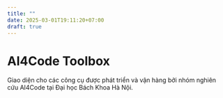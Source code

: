 ```yaml
---
title: ""
date: 2025-03-01T19:11:20+07:00
draft: true
---
```


# AI4Code Toolbox

Giao diện cho các công cụ được phát triển và vận hàng bởi nhóm nghiên cứu AI4Code tại Đại học Bách Khoa Hà Nội.